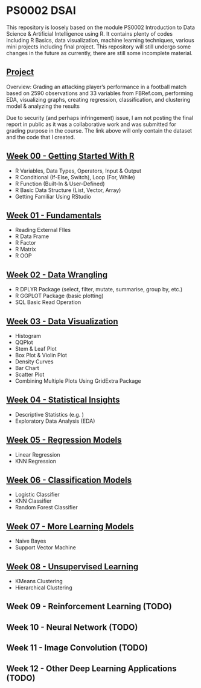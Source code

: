 # PS0002 DSAI

This repository is loosely based on the module PS0002 Introduction to Data Science & Artificial Intelligence using R. It contains plenty of codes including R Basics, data visualization, machine learning techniques, various mini projects including final project. This repository will still undergo some changes in the future as currently, there are still some incomplete material.

## [Project](project)

Overview: Grading an attacking player’s performance in a football match based on 2590 observations and 33 variables from FBRef.com, performing EDA, visualizing graphs, creating regression, classification, and clustering model & analyzing the results

Due to security (and perhaps infringement) issue, I am not posting the final report in public as it was a collaborative work and was submitted for grading purpose in the course. The link above will only contain the dataset and the code that I created.

## [Week 00 - Getting Started With R](Week00)

- R Variables, Data Types, Operators, Input & Output
- R Conditional (If-Else, Switch), Loop (For, While)
- R Function (Built-In & User-Defined)
- R Basic Data Structure (List, Vector, Array)
- Getting Familiar Using RStudio

## [Week 01 - Fundamentals](Week01)

- Reading External FIles
- R Data Frame
- R Factor
- R Matrix
- R OOP

## [Week 02 - Data Wrangling](Week02)

- R DPLYR Package (select, filter, mutate, summarise, group by, etc.)
- R GGPLOT Package (basic plotting)
- SQL Basic Read Operation

## [Week 03 - Data Visualization](Week03)

- Histogram
- QQPlot
- Stem & Leaf Plot
- Box Plot & Violin Plot
- Density Curves
- Bar Chart
- Scatter Plot
- Combining Multiple Plots Using GridExtra Package

## [Week 04 - Statistical Insights](Week04)

- Descriptive Statistics (e.g. )
- Exploratory Data Analysis (EDA)

## [Week 05 - Regression Models](Week05)

- Linear Regression
- KNN Regression

## [Week 06 - Classification Models](Week06)

- Logistic Classifier
- KNN Classifier
- Random Forest Classifier

## [Week 07 - More Learning Models](Week07)

- Naive Bayes
- Support Vector Machine

## [Week 08 - Unsupervised Learning](Week08)

- KMeans Clustering
- Hierarchical Clustering

## Week 09 - Reinforcement Learning (TODO)

## Week 10 - Neural Network (TODO)

## Week 11 - Image Convolution (TODO)

## Week 12 - Other Deep Learning Applications (TODO)
